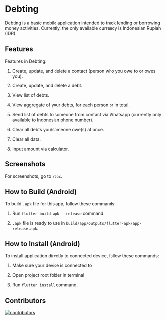 # Debting

Debting is a basic mobile application intended to track lending or borrowing money activities. Currently, the only available currency is Indonesian Rupiah (IDR).

## Features

Features in Debting:

1. Create, update, and delete a contact (person who you owe to or owes you).

2. Create, update, and delete a debt.

3. View list of debts.

4. View aggregate of your debts, for each person or in total.

5. Send list of debts to someone from contact via Whatsapp (currently only available to Indonesian phone number).

6. Clear all debts you/someone owe(s) at once.

7. Clear all data.

8. Input amount via calculator.

## Screenshots

For screenshots, go to `/doc`.

## How to Build (Android)

To build `.apk` file for this app, follow these commands:

1. Run `flutter build apk --release` command.

2. `.apk` file is ready to use in `build/app/outputs/flutter-apk/app-release.apk`.

## How to Install (Android)

To install application directly to connected device, follow these commands:

1. Make sure your device is connected to

2. Open project root folder in terminal

3. Run `flutter install` command.

## Contributors

[![contributors](https://contrib.rocks/image?repo=izharul-haq/debting)](https://github.com/izharul-haq/debting/graphs/contributors)

